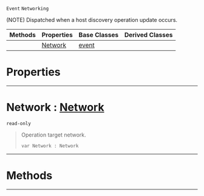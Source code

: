 `Event` `Networking`



(NOTE) Dispatched when a host discovery operation update occurs.

|Methods|Properties|Base Classes|Derived Classes|
|---|---|---|---|
| |[ Network](https://github.com/dragonCASTjosh/PlasmaDocs/blob/master/code_reference/class_reference/nethostlistupdate.markdown#network-plasma-engine-docu)|[event](https://github.com/dragonCASTjosh/PlasmaDocs/blob/master/code_reference/class_reference/event.markdown)| |


 #  Properties


---  
 #  Network : [Network](https://github.com/dragonCASTjosh/PlasmaDocs/blob/master/code_reference/enum_reference.markdown#network)

 `read-only`

> Operation target network.
> ``` lang=cpp, name=Lightning
> var Network : Network


---  
 #  Methods


---  
 

 